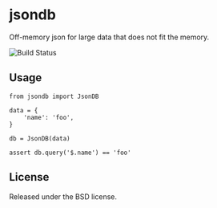 jsondb
======

Off-memory json for large data that does not fit the memory.

![Build Status](https://secure.travis-ci.org/shaung/jsondb.png?branch=develop)

Usage
------

    from jsondb import JsonDB
    
    data = {
        'name': 'foo',
    }
    
    db = JsonDB(data)
    
    assert db.query('$.name') == 'foo'

License
-------

Released under the BSD license.
